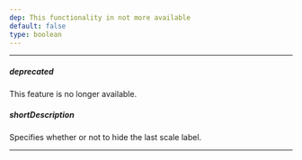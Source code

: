 ```yaml
---
dep: This functionality in not more available
default: false
type: boolean
---
```

---
##### deprecated
This feature is no longer available.

##### shortDescription
Specifies whether or not to hide the last scale label.

---
